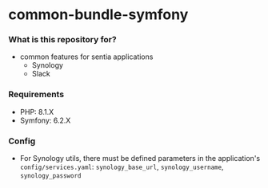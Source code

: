 # common-bundle-symfony

### What is this repository for? ###
- common features for sentia applications
    - Synology
    - Slack

### Requirements ###
- PHP: 8.1.X
- Symfony: 6.2.X

### Config ###
- For Synology utils, there must be defined parameters in the application's `config/services.yaml`:
`synology_base_url`, `synology_username`, `synology_password`

    